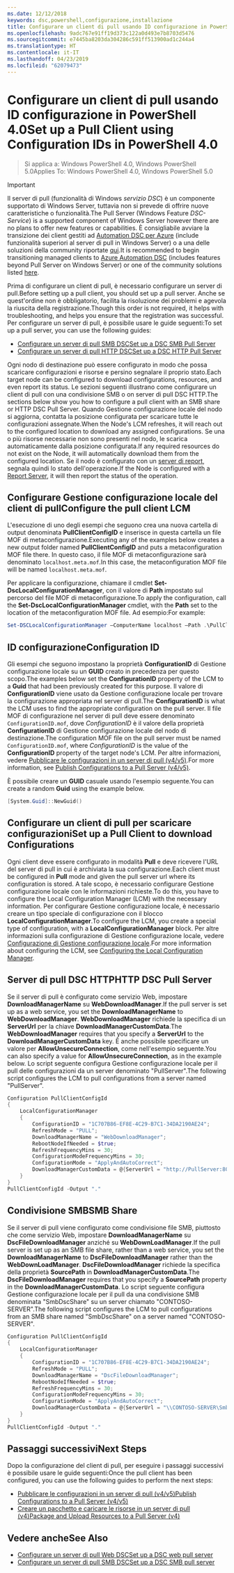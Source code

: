 ```yaml
---
ms.date: 12/12/2018
keywords: dsc,powershell,configurazione,installazione
title: Configurare un client di pull usando ID configurazione in PowerShell 4.0
ms.openlocfilehash: 9adc767e91ff19d373c122a0d493e7b8703d5476
ms.sourcegitcommit: e7445ba8203da304286c591ff513900ad1c244a4
ms.translationtype: HT
ms.contentlocale: it-IT
ms.lasthandoff: 04/23/2019
ms.locfileid: "62079473"
---
```

# <a name="set-up-a-pull-client-using-configuration-ids-in-powershell-40"></a><span data-ttu-id="bba70-103">Configurare un client di pull usando ID configurazione in PowerShell 4.0</span><span class="sxs-lookup"><span data-stu-id="bba70-103">Set up a Pull Client using Configuration IDs in PowerShell 4.0</span></span>

><span data-ttu-id="bba70-104">Si applica a: Windows PowerShell 4.0, Windows PowerShell 5.0</span><span class="sxs-lookup"><span data-stu-id="bba70-104">Applies To: Windows PowerShell 4.0, Windows PowerShell 5.0</span></span>

> [!IMPORTANT]
> <span data-ttu-id="bba70-105">Il server di pull (funzionalità di Windows *servizio DSC*) è un componente supportato di Windows Server, tuttavia non si prevede di offrire nuove caratteristiche o funzionalità.</span><span class="sxs-lookup"><span data-stu-id="bba70-105">The Pull Server (Windows Feature *DSC-Service*) is a supported component of Windows Server however there are no plans to offer new features or capabilities.</span></span> <span data-ttu-id="bba70-106">È consigliabile avviare la transizione dei client gestiti ad [Automation DSC per Azure](/azure/automation/automation-dsc-getting-started) (include funzionalità superiori al server di pull in Windows Server) o a una delle soluzioni della community riportate [qui](pullserver.md#community-solutions-for-pull-service).</span><span class="sxs-lookup"><span data-stu-id="bba70-106">It is recommended to begin transitioning managed clients to [Azure Automation DSC](/azure/automation/automation-dsc-getting-started) (includes features beyond Pull Server on Windows Server) or one of the community solutions listed [here](pullserver.md#community-solutions-for-pull-service).</span></span>

<span data-ttu-id="bba70-107">Prima di configurare un client di pull, è necessario configurare un server di pull.</span><span class="sxs-lookup"><span data-stu-id="bba70-107">Before setting up a pull client, you should set up a pull server.</span></span> <span data-ttu-id="bba70-108">Anche se quest'ordine non è obbligatorio, facilita la risoluzione dei problemi e agevola la riuscita della registrazione.</span><span class="sxs-lookup"><span data-stu-id="bba70-108">Though this order is not required, it helps with troubleshooting, and helps you ensure that the registration was successful.</span></span> <span data-ttu-id="bba70-109">Per configurare un server di pull, è possibile usare le guide seguenti:</span><span class="sxs-lookup"><span data-stu-id="bba70-109">To set up a pull server, you can use the following guides:</span></span>

- [<span data-ttu-id="bba70-110">Configurare un server di pull SMB DSC</span><span class="sxs-lookup"><span data-stu-id="bba70-110">Set up a DSC SMB Pull Server</span></span>](pullServerSmb.md)
- [<span data-ttu-id="bba70-111">Configurare un server di pull HTTP DSC</span><span class="sxs-lookup"><span data-stu-id="bba70-111">Set up a DSC HTTP Pull Server</span></span>](pullServer.md)

<span data-ttu-id="bba70-112">Ogni nodo di destinazione può essere configurato in modo che possa scaricare configurazioni e risorse e persino segnalare il proprio stato.</span><span class="sxs-lookup"><span data-stu-id="bba70-112">Each target node can be configured to download configurations, resources, and even report its status.</span></span> <span data-ttu-id="bba70-113">Le sezioni seguenti illustrano come configurare un client di pull con una condivisione SMB o on server di pull DSC HTTP.</span><span class="sxs-lookup"><span data-stu-id="bba70-113">The sections below show you how to configure a pull client with an SMB share or HTTP DSC Pull Server.</span></span> <span data-ttu-id="bba70-114">Quando Gestione configurazione locale del nodo si aggiorna, contatta la posizione configurata per scaricare tutte le configurazioni assegnate.</span><span class="sxs-lookup"><span data-stu-id="bba70-114">When the Node's LCM refreshes, it will reach out to the configured location to download any assigned configurations.</span></span> <span data-ttu-id="bba70-115">Se una o più risorse necessarie non sono presenti nel nodo, le scarica automaticamente dalla posizione configurata.</span><span class="sxs-lookup"><span data-stu-id="bba70-115">If any required resources do not exist on the Node, it will automatically download them from the configured location.</span></span> <span data-ttu-id="bba70-116">Se il nodo è configurato con un [server di report](reportServer.md), segnala quindi lo stato dell'operazione.</span><span class="sxs-lookup"><span data-stu-id="bba70-116">If the Node is configured with a [Report Server](reportServer.md), it will then report the status of the operation.</span></span>

## <a name="configure-the-pull-client-lcm"></a><span data-ttu-id="bba70-117">Configurare Gestione configurazione locale del client di pull</span><span class="sxs-lookup"><span data-stu-id="bba70-117">Configure the pull client LCM</span></span>

<span data-ttu-id="bba70-118">L'esecuzione di uno degli esempi che seguono crea una nuova cartella di output denominata **PullClientConfigID** e inserisce in questa cartella un file MOF di metaconfigurazione.</span><span class="sxs-lookup"><span data-stu-id="bba70-118">Executing any of the examples below creates a new output folder named **PullClientConfigID** and puts a metaconfiguration MOF file there.</span></span> <span data-ttu-id="bba70-119">In questo caso, il file MOF di metaconfigurazione sarà denominato `localhost.meta.mof`.</span><span class="sxs-lookup"><span data-stu-id="bba70-119">In this case, the metaconfiguration MOF file will be named `localhost.meta.mof`.</span></span>

<span data-ttu-id="bba70-120">Per applicare la configurazione, chiamare il cmdlet **Set-DscLocalConfigurationManager**, con il valore di **Path** impostato sul percorso del file MOF di metaconfigurazione.</span><span class="sxs-lookup"><span data-stu-id="bba70-120">To apply the configuration, call the **Set-DscLocalConfigurationManager** cmdlet, with the **Path** set to the location of the metaconfiguration MOF file.</span></span> <span data-ttu-id="bba70-121">Ad esempio:</span><span class="sxs-lookup"><span data-stu-id="bba70-121">For example:</span></span>

```powershell
Set-DSCLocalConfigurationManager –ComputerName localhost –Path .\PullClientConfigId –Verbose.
```

## <a name="configuration-id"></a><span data-ttu-id="bba70-122">ID configurazione</span><span class="sxs-lookup"><span data-stu-id="bba70-122">Configuration ID</span></span>

<span data-ttu-id="bba70-123">Gli esempi che seguono impostano la proprietà **ConfigurationID** di Gestione configurazione locale su un **GUID** creato in precedenza per questo scopo.</span><span class="sxs-lookup"><span data-stu-id="bba70-123">The examples below set the **ConfigurationID** property of the LCM to a **Guid** that had been previously created for this purpose.</span></span> <span data-ttu-id="bba70-124">Il valore di **ConfigurationID** viene usato da Gestione configurazione locale per trovare la configurazione appropriata nel server di pull.</span><span class="sxs-lookup"><span data-stu-id="bba70-124">The **ConfigurationID** is what the LCM uses to find the appropriate configuration on the pull server.</span></span> <span data-ttu-id="bba70-125">Il file MOF di configurazione nel server di pull deve essere denominato `ConfigurationID.mof`, dove *ConfigurationID* è il valore della proprietà **ConfigurationID** di Gestione configurazione locale del nodo di destinazione.</span><span class="sxs-lookup"><span data-stu-id="bba70-125">The configuration MOF file on the pull server must be named `ConfigurationID.mof`, where *ConfigurationID* is the value of the **ConfigurationID** property of the target node's LCM.</span></span> <span data-ttu-id="bba70-126">Per altre informazioni, vedere [Pubblicare le configurazioni in un server di pull (v4/v5)](publishConfigs.md).</span><span class="sxs-lookup"><span data-stu-id="bba70-126">For more information, see [Publish Configurations to a Pull Server (v4/v5)](publishConfigs.md).</span></span>

<span data-ttu-id="bba70-127">È possibile creare un **GUID** casuale usando l'esempio seguente.</span><span class="sxs-lookup"><span data-stu-id="bba70-127">You can create a random **Guid** using the example below.</span></span>

```powershell
[System.Guid]::NewGuid()
```

## <a name="set-up-a-pull-client-to-download-configurations"></a><span data-ttu-id="bba70-128">Configurare un client di pull per scaricare configurazioni</span><span class="sxs-lookup"><span data-stu-id="bba70-128">Set up a Pull Client to download Configurations</span></span>

<span data-ttu-id="bba70-129">Ogni client deve essere configurato in modalità **Pull** e deve ricevere l'URL del server di pull in cui è archiviata la sua configurazione.</span><span class="sxs-lookup"><span data-stu-id="bba70-129">Each client must be configured in **Pull** mode and given the pull server url where its configuration is stored.</span></span> <span data-ttu-id="bba70-130">A tale scopo, è necessario configurare Gestione configurazione locale con le informazioni richieste.</span><span class="sxs-lookup"><span data-stu-id="bba70-130">To do this, you have to configure the Local Configuration Manager (LCM) with the necessary information.</span></span> <span data-ttu-id="bba70-131">Per configurare Gestione configurazione locale, è necessario creare un tipo speciale di configurazione con il blocco **LocalConfigurationManager**.</span><span class="sxs-lookup"><span data-stu-id="bba70-131">To configure the LCM, you create a special type of configuration, with a **LocalConfigurationManager** block.</span></span> <span data-ttu-id="bba70-132">Per altre informazioni sulla configurazione di Gestione configurazione locale, vedere [Configurazione di Gestione configurazione locale](../managing-nodes/metaConfig4.md).</span><span class="sxs-lookup"><span data-stu-id="bba70-132">For more information about configuring the LCM, see [Configuring the Local Configuration Manager](../managing-nodes/metaConfig4.md).</span></span>

## <a name="http-dsc-pull-server"></a><span data-ttu-id="bba70-133">Server di pull DSC HTTP</span><span class="sxs-lookup"><span data-stu-id="bba70-133">HTTP DSC Pull Server</span></span>

<span data-ttu-id="bba70-134">Se il server di pull è configurato come servizio Web, impostare **DownloadManagerName** su **WebDownloadManager**.</span><span class="sxs-lookup"><span data-stu-id="bba70-134">If the pull server is set up as a web service, you set the **DownloadManagerName** to **WebDownloadManager**.</span></span> <span data-ttu-id="bba70-135">**WebDownloadManager** richiede la specifica di un **ServerUrl** per la chiave **DownloadManagerCustomData**.</span><span class="sxs-lookup"><span data-stu-id="bba70-135">The **WebDownloadManager** requires that you specify a **ServerUrl** to the **DownloadManagerCustomData** key.</span></span> <span data-ttu-id="bba70-136">È anche possibile specificare un valore per **AllowUnsecureConnection**, come nell'esempio seguente.</span><span class="sxs-lookup"><span data-stu-id="bba70-136">You can also specify a value for **AllowUnsecureConnection**, as in the example below.</span></span> <span data-ttu-id="bba70-137">Lo script seguente configura Gestione configurazione locale per il pull delle configurazioni da un server denominato "PullServer".</span><span class="sxs-lookup"><span data-stu-id="bba70-137">The following script configures the LCM to pull configurations from a server named "PullServer".</span></span>

```powershell
Configuration PullClientConfigId
{
    LocalConfigurationManager
    {
        ConfigurationID = "1C707B86-EF8E-4C29-B7C1-34DA2190AE24";
        RefreshMode = "PULL";
        DownloadManagerName = "WebDownloadManager";
        RebootNodeIfNeeded = $true;
        RefreshFrequencyMins = 30;
        ConfigurationModeFrequencyMins = 30;
        ConfigurationMode = "ApplyAndAutoCorrect";
        DownloadManagerCustomData = @{ServerUrl = "http://PullServer:8080/PSDSCPullServer/PSDSCPullServer.svc"; AllowUnsecureConnection = “TRUE”}
    }
}
PullClientConfigId -Output "."
```

## <a name="smb-share"></a><span data-ttu-id="bba70-138">Condivisione SMB</span><span class="sxs-lookup"><span data-stu-id="bba70-138">SMB Share</span></span>

<span data-ttu-id="bba70-139">Se il server di pull viene configurato come condivisione file SMB, piuttosto che come servizio Web, impostare **DownloadManagerName** su **DscFileDownloadManager** anziché su **WebDownLoadManager**.</span><span class="sxs-lookup"><span data-stu-id="bba70-139">If the pull server is set up as an SMB file share, rather than a web service, you set the **DownloadManagerName** to **DscFileDownloadManager** rather than the **WebDownLoadManager**.</span></span> <span data-ttu-id="bba70-140">**DscFileDownloadManager** richiede la specifica della proprietà **SourcePath** in **DownloadManagerCustomData**.</span><span class="sxs-lookup"><span data-stu-id="bba70-140">The **DscFileDownloadManager** requires that you specify a **SourcePath** property in the **DownloadManagerCustomData**.</span></span> <span data-ttu-id="bba70-141">Lo script seguente configura Gestione configurazione locale per il pull da una condivisione SMB denominata "SmbDscShare" su un server chiamato "CONTOSO-SERVER".</span><span class="sxs-lookup"><span data-stu-id="bba70-141">The following script configures the LCM to pull configurations from an SMB share named "SmbDscShare" on a server named "CONTOSO-SERVER".</span></span>

```powershell
Configuration PullClientConfigId
{
    LocalConfigurationManager
    {
        ConfigurationID = "1C707B86-EF8E-4C29-B7C1-34DA2190AE24";
        RefreshMode = "PULL";
        DownloadManagerName = "DscFileDownloadManager";
        RebootNodeIfNeeded = $true;
        RefreshFrequencyMins = 30;
        ConfigurationModeFrequencyMins = 30;
        ConfigurationMode = "ApplyAndAutoCorrect";
        DownloadManagerCustomData = @{ServerUrl = "\\CONTOSO-SERVER\SmbDscShare"}
    }
}
PullClientConfigId -Output "."
```

## <a name="next-steps"></a><span data-ttu-id="bba70-142">Passaggi successivi</span><span class="sxs-lookup"><span data-stu-id="bba70-142">Next Steps</span></span>

<span data-ttu-id="bba70-143">Dopo la configurazione del client di pull, per eseguire i passaggi successivi è possibile usare le guide seguenti:</span><span class="sxs-lookup"><span data-stu-id="bba70-143">Once the pull client has been configured, you can use the following guides to perform the next steps:</span></span>

- [<span data-ttu-id="bba70-144">Pubblicare le configurazioni in un server di pull (v4/v5)</span><span class="sxs-lookup"><span data-stu-id="bba70-144">Publish Configurations to a Pull Server (v4/v5)</span></span>](publishConfigs.md)
- [<span data-ttu-id="bba70-145">Creare un pacchetto e caricare le risorse in un server di pull (v4)</span><span class="sxs-lookup"><span data-stu-id="bba70-145">Package and Upload Resources to a Pull Server (v4)</span></span>](package-upload-resources.md)

## <a name="see-also"></a><span data-ttu-id="bba70-146">Vedere anche</span><span class="sxs-lookup"><span data-stu-id="bba70-146">See Also</span></span>

- [<span data-ttu-id="bba70-147">Configurare un server di pull Web DSC</span><span class="sxs-lookup"><span data-stu-id="bba70-147">Set up a DSC web pull server</span></span>](pullServer.md)
- [<span data-ttu-id="bba70-148">Configurare un server di pull SMB DSC</span><span class="sxs-lookup"><span data-stu-id="bba70-148">Set up a DSC SMB pull server</span></span>](pullServerSMB.md)
